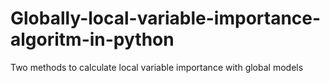 # Globally-local-variable-importance-algoritm-in-python
Two methods to calculate local variable importance with global models 
